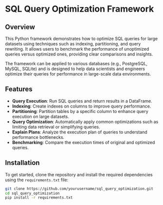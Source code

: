 # SQL Query Optimization Framework

## Overview
This Python framework demonstrates how to optimize SQL queries for large datasets using techniques such as indexing, partitioning, and query rewriting. It allows users to benchmark the performance of unoptimized queries versus optimized ones, providing clear comparisons and insights.

The framework can be applied to various databases (e.g., PostgreSQL, MySQL, SQLite) and is designed to help data scientists and engineers optimize their queries for performance in large-scale data environments.

## Features
- **Query Execution**: Run SQL queries and return results in a DataFrame.
- **Indexing**: Create indexes on columns to improve query performance.
- **Partitioning**: Partition tables by a specific column to enhance query execution on large datasets.
- **Query Optimization**: Automatically apply common optimizations such as limiting data retrieval or simplifying queries.
- **Explain Plans**: Analyze the execution plan of queries to understand performance bottlenecks.
- **Benchmarking**: Compare the execution times of original and optimized queries.

## Installation
To get started, clone the repository and install the required dependencies using the `requirements.txt` file:

```bash
git clone https://github.com/yourusername/sql_query_optimization.git
cd sql_query_optimization
pip install -r requirements.txt
